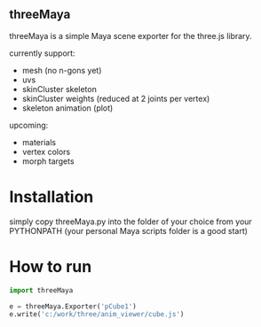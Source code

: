 ## threeMaya

threeMaya is a simple Maya scene exporter for the three.js library.

currently support:
* mesh (no n-gons yet)
* uvs
* skinCluster skeleton
* skinCluster weights (reduced at 2 joints per vertex)
* skeleton animation (plot)

upcoming:
* materials
* vertex colors
* morph targets


# Installation

simply copy threeMaya.py into the folder of your choice from your PYTHONPATH
(your personal Maya scripts folder is a good start)


# How to run

```python
import threeMaya

e = threeMaya.Exporter('pCube1')
e.write('c:/work/three/anim_viewer/cube.js')
```
